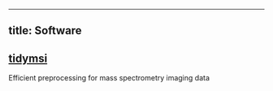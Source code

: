 
---
title: Software
---

## [tidymsi](https://github.com/spencerwoody/tidymsi)
Efficient preprocessing for mass spectrometry imaging data 
